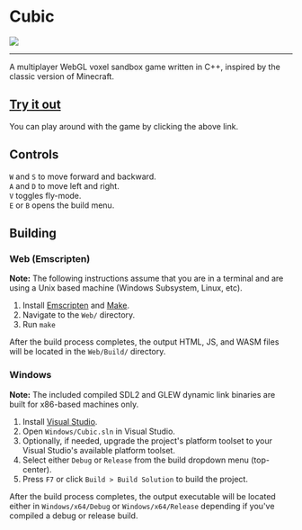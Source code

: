# Cubic

![](https://i.imgur.com/5tS5i3M.png)

---

A multiplayer WebGL voxel sandbox game written in C++, inspired by the classic version of Minecraft.

## [Try it out](https://cubic.vldr.org/)
You can play around with the game by clicking the above link.

## Controls

`W` and `S` to move forward and backward.   
`A` and `D` to move left and right.  
`V` toggles fly-mode.  
`E` or `B` opens the build menu.  

## Building

### Web (Emscripten)
**Note:** The following instructions assume that you are in a terminal and are using a Unix based machine (Windows Subsystem, Linux, etc).

1. Install [Emscripten](https://emscripten.org/docs/getting_started/downloads.html) and [Make](https://www.gnu.org/software/make/manual/make.html).
2. Navigate to the `Web/` directory.
3. Run `make`

After the build process completes, the output HTML, JS, and WASM files will be located in the `Web/Build/` directory.

### Windows

**Note:** The included compiled SDL2 and GLEW dynamic link binaries are built for x86-based machines only.

1. Install [Visual Studio](https://visualstudio.microsoft.com/#vs-section).
2. Open `Windows/Cubic.sln` in Visual Studio.
3. Optionally, if needed, upgrade the project's platform toolset to your Visual Studio's available platform toolset.
4. Select either `Debug` or `Release` from the build dropdown menu (top-center).
5. Press `F7` or click `Build > Build Solution` to build the project.

After the build process completes, the output executable will be located either in `Windows/x64/Debug` or `Windows/x64/Release` depending if you've compiled a debug or release build.
